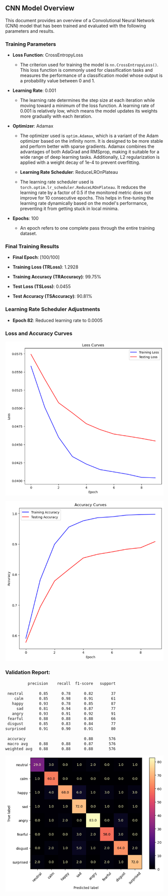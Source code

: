 ## CNN Model Overview

This document provides an overview of a Convolutional Neural Network (CNN) model that has been trained and evaluated with the following parameters and results.

### Training Parameters

- **Loss Function**: CrossEntropyLoss

  - The criterion used for training the model is `nn.CrossEntropyLoss()`. This loss function is commonly used for classification tasks and measures the performance of a classification model whose output is a probability value between 0 and 1.

- **Learning Rate**: 0.001

  - The learning rate determines the step size at each iteration while moving toward a minimum of the loss function. A learning rate of 0.001 is relatively low, which means the model updates its weights more gradually with each iteration.

- **Optimizer**: Adamax

  - The optimizer used is `optim.Adamax`, which is a variant of the Adam optimizer based on the infinity norm. It is designed to be more stable and perform better with sparse gradients. Adamax combines the advantages of both AdaGrad and RMSprop, making it suitable for a wide range of deep learning tasks. Additionally, L2 regularization is applied with a weight decay of 1e-4 to prevent overfitting.

  - **Learning Rate Scheduler**: ReduceLROnPlateau

  - The learning rate scheduler used is `torch.optim.lr_scheduler.ReduceLROnPlateau`. It reduces the learning rate by a factor of 0.5 if the monitored metric does not improve for 10 consecutive epochs. This helps in fine-tuning the learning rate dynamically based on the model's performance, preventing it from getting stuck in local minima.

- **Epochs**: 100
  - An epoch refers to one complete pass through the entire training dataset.

### Final Training Results

- **Final Epoch**: [100/100]

- **Training Loss (TRLoss)**: 1.2928

- **Training Accuracy (TRAccuracy)**: 99.75%

- **Test Loss (TSLoss)**: 0.0455

- **Test Accuracy (TSAccuracy)**: 90.81%

### Learning Rate Scheduler Adjustments

- **Epoch 82**: Reduced learning rate to 0.0005

### Loss and Accuracy Curves

![alt text](Loss_Curves.png)

![alt text](Acc_Curves.png)

### Validation Report:

              precision    recall  f1-score   support

     neutral       0.85      0.78      0.82        37
        calm       0.85      0.98      0.91        61
       happy       0.93      0.78      0.85        87
         sad       0.81      0.94      0.87        77
       angry       0.93      0.91      0.92        91
     fearful       0.88      0.88      0.88        66
     disgust       0.85      0.83      0.84        77
    surprised      0.91      0.90      0.91        80

     accuracy                          0.88       576
     macro avg     0.88      0.88      0.87       576
    weighted avg   0.88      0.88      0.88       576

![alt text](Conf_Mtrx.png)
